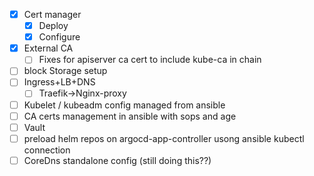 - [x] Cert manager
  - [x] Deploy
  - [x] Configure
- [x] External CA
  - [ ] Fixes for apiserver ca cert to include kube-ca in chain 
- [ ] block Storage setup
- [ ] Ingress+LB+DNS
  - [ ] Traefik->Nginx-proxy
- [ ] Kubelet / kubeadm config managed from ansible
- [ ] CA certs management in ansible with sops and age
- [ ] Vault
- [ ] preload helm repos on argocd-app-controller usong ansible kubectl connection
- [ ] CoreDns standalone config (still doing this??)
